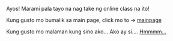 Ayos! Marami pala tayo na nag take ng online class na ito!

Kung gusto mo bumalik sa main page, click mo to -> [mainpage](../language.md)

Kung gusto mo malaman kung sino ako... Ako ay si.... [Hmmmm...](johncena/johncena.md)